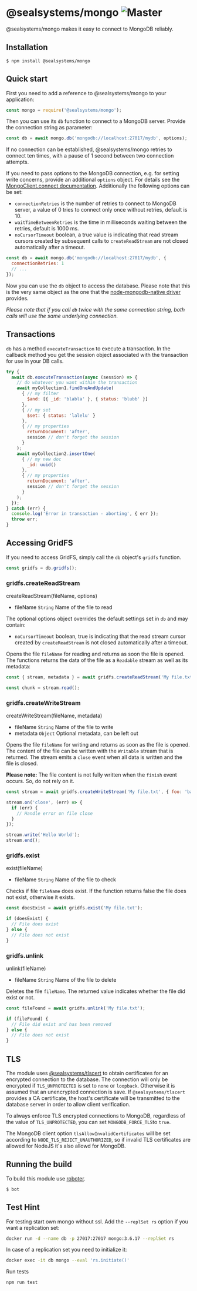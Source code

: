 # @sealsystems/mongo ![Master](https://github.com/sealsystems/node-mongo/workflows/Master/badge.svg)

@sealsystems/mongo makes it easy to connect to MongoDB reliably.

## Installation

```shell
$ npm install @sealsystems/mongo
```

## Quick start

First you need to add a reference to @sealsystems/mongo to your application:

```javascript
const mongo = require('@sealsystems/mongo');
```

Then you can use its `db` function to connect to a MongoDB server. Provide the connection string as parameter:

```javascript
const db = await mongo.db('mongodb://localhost:27017/mydb', options);
```

If no connection can be established, @sealsystems/mongo retries to connect ten times, with a pause of 1 second between two connection attempts.

If you need to pass options to the MongoDB connection, e.g. for setting write concerns, provide an additional `options` object. For details see the [MongoClient.connect documentation](http://mongodb.github.io/node-mongodb-native/api-generated/mongoclient.html#mongoclient-connect). Additionally the following options can be set:

- `connectionRetries` is the number of retries to connect to MongoDB server, a value of 0 tries to connect only once without retries, default is 10.
- `waitTimeBetweenRetries` is the time in milliseconds waiting between the retries, default is 1000 ms.
- `noCursorTimeout` boolean, a true value is indicating that read stream cursors created by subsequent calls to `createReadStream` are not closed automatically after a timeout.

```javascript
const db = await mongo.db('mongodb://localhost:27017/mydb', {
  connectionRetries: 1
  // ...
});
```

Now you can use the `db` object to access the database. Please note that this is the very same object as the one that the [node-mongodb-native driver](http://mongodb.github.io/node-mongodb-native/) provides.

*Please note that if you call `db` twice with the same connection string, both calls will use the same underlying connection.*

## Transactions
`db` has a method `executeTransaction` to execute a transaction. In the callback method you get the session object associated with the transaction for use in your DB calls.
```javascript
try {
  await db.executeTransaction(async (session) => {
    // do whatever you want within the transaction
    await myCollection1.findOneAndUpdate(
      { // my filter
        $and: [{ _id: 'blabla' }, { status: 'blubb' }]
      },
      { // my set
        $set: { status: 'lalelu' }
      },
      { // my properties
        returnDocument: 'after',
        session // don't forget the session
      }
    );
    await myCollection2.insertOne(
      { // my new doc
        _id: uuid()
      },
      { // my properties
        returnDocument: 'after',
        session // don't forget the session
      }
    );
  });
} catch (err) {
  console.log('Error in transaction - aborting', { err });
  throw err;
}
```

## Accessing GridFS

If you need to access GridFS, simply call the `db` object's `gridfs` function.

```javascript
const gridfs = db.gridfs();
```

### gridfs.createReadStream

createReadStream(fileName, options)

- fileName `String` Name of the file to read

The optional options object overrides the default settings set in `db` and may contain:

- `noCursorTimeout` boolean, true is indicating that the read stream cursor created by `createReadStream` is not closed automatically after a timeout.

Opens the file `fileName` for reading and returns as soon the file is opened. The functions returns the data of the file as a `Readable` stream as well as its metadata:

```javascript
const { stream, metadata } = await gridfs.createReadStream('My file.txt');

const chunk = stream.read();
```

### gridfs.createWriteStream

createWriteStream(fileName, metadata)

- fileName `String` Name of the file to write
- metadata `Object` Optional metadata, can be left out

Opens the file `fileName` for writing and returns as soon as the file is opened. The content of the file can be written with the `Writable` stream that is returned. The stream emits a `close` event when all data is written and the file is closed.

**Please note:** The file content is not fully written when the `finish` event occurs. So, do not rely on it.

```javascript
const stream = await gridfs.createWriteStream('My file.txt', { foo: 'bar' });

stream.on('close', (err) => {
  if (err) {
    // Handle error on file close
  }
});

stream.write('Hello World');
stream.end();
```

### gridfs.exist

exist(fileName)

- fileName `String` Name of the file to check

Checks if file `fileName` does exist. If the function returns false the file does not exist, otherwise it exists.

```javascript
const doesExist = await gridfs.exist('My file.txt');

if (doesExist) {
  // File does exist
} else {
  // File does not exist
}
```

### gridfs.unlink

unlink(fileName)

- fileName `String` Name of the file to delete

Deletes the file `fileName`. The returned value indicates whether the file did exist or not.

```javascript
const fileFound = await gridfs.unlink('My file.txt');

if (fileFound) {
  // File did exist and has been removed
} else {
  // File does not exist
}
```

## TLS

The module uses [@sealsystems/tlscert](https://github.com/sealsystems/tlscert) to obtain certificates for an encrypted connection to the database.
The connection will only be encrypted if `TLS_UNPROTECTED` is set to `none` or `loopback`. Otherwise it is assumed that an unencrypted connection
is save. If `@sealsystems/tlscert` provides a CA certificate, the host's certificate will be transmitted to the database server in order to allow
client verification.

To always enforce TLS encrypted connections to MongoDB, regardless of the value of `TLS_UNPROTECTED`, you can set `MONGODB_FORCE_TLS`to `true`.

The MongoDB client option `tlsAllowInvalidCertificates` will be set according to `NODE_TLS_REJECT_UNAUTHORIZED`, so if invalid TLS certificates
are allowed for NodeJS it's also allowd for MongoDB.

## Running the build

To build this module use [roboter](https://www.npmjs.com/package/roboter).

```shell
$ bot
```

## Test Hint

For testing start own mongo without ssl. Add the `--replSet rs` option if you want a replication set:

```bash
docker run -d --name db -p 27017:27017 mongo:3.6.17 --replSet rs
```

In case of a replication set you need to initialize it:

```bash
docker exec -it db mongo --eval 'rs.initiate()'
```

Run tests

```bash
npm run test
```
